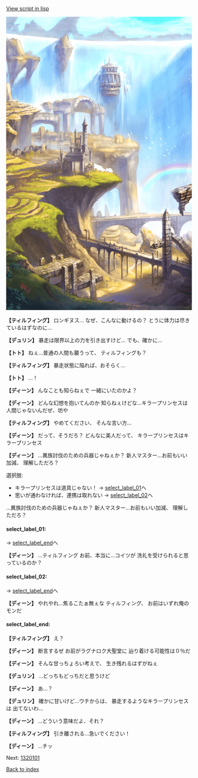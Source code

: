 [View script in lisp](../scripts/1311003.txt)

![mountain.png](../images/backgrounds/mountain.png)

**【ティルフィング】**
ロンギヌス…
なぜ、こんなに動けるの？
とうに体力は尽きているはずなのに…

**【デュリン】**
暴走は限界以上の力を引き出すけど…
でも、確かに…

**【トト】**
ねぇ…普通の人間も襲うって、
ティルフィングも？

**【ティルフィング】**
暴走状態に陥れば、おそらく…

**【トト】**
…！

**【ディーン】**
んなことも知らねぇで
一緒にいたのかよ？

**【ディーン】**
どんな幻想を抱いてんのか
知らねぇけどな…キラープリンセスは
人間じゃないんだぜ、坊や

**【ティルフィング】**
やめてください、
そんな言い方…

**【ディーン】**
だって、そうだろ？
どんなに美人だって、
キラープリンセスはキラープリンセス

**【ディーン】**
…異族討伐のための兵器じゃねぇか？
新人マスター…お前もいい加減、
理解しただろ？

選択肢:
- キラープリンセスは道具じゃない！ → [select_label_01](#select_label_01)へ
- 思いが通わなければ、連携は取れない → [select_label_02](#select_label_02)へ

…異族討伐のための兵器じゃねぇか？
新人マスター…お前もいい加減、
理解しただろ？

#### select_label_01:
 → [select_label_end](#select_label_end)へ

**【ディーン】**
…ティルフィング
お前、本当に…コイツが
洗礼を受けられると思っているのか？

#### select_label_02:
 → [select_label_end](#select_label_end)へ

**【ディーン】**
やれやれ…焦るこたぁ無ぇな
ティルフィング、
お前はいずれ俺のモンだ

#### select_label_end:

**【ティルフィング】**
え？

**【ディーン】**
断言するぜ
お前がラグナロク大聖堂に
辿り着ける可能性は０％だ

**【ディーン】**
そんな甘っちょろい考えで、
生き残れるはずがねぇ

**【デュリン】**
…どっちもどっちだと思うけど

**【ディーン】**
あ…？

**【デュリン】**
確かに甘いけど…ウチからは、
暴走するようなキラープリンセスは
出てないわ…

**【ディーン】**
…どういう意味だよ、それ？

**【ティルフィング】**
引き離される…急いでください！

**【ディーン】**
…チッ

Next: [1320101](1320101.md)

[Back to index](index.md)
